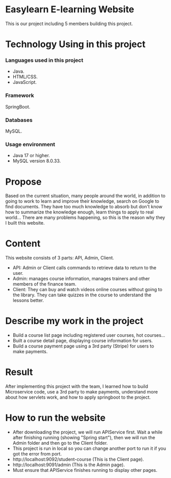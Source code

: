 <h1>Easylearn E-learning Website</h1>

This is our project including 5 members building this project.

<h1>Technology Using in this project</h1>

<h3>Languages used in this project</h3>

- Java.
- HTML/CSS.
- JavaScript.

<h3>Framework</h3>

SpringBoot.
<h3>Databases</h3>

MySQL.
<h3>Usage environment</h3>

- Java 17 or higher.
- MySQL version 8.0.33.

<h1>Propose</h1>

Based on the current situation, many people around the world, in addition to going to work to learn and improve their knowledge, search on Google to find documents. They have too much knowledge to absorb but don't know how to summarize the knowledge enough, learn things to apply to real world... There are many problems happening, so this is the reason why they I built this website.

<h1>Content</h1>

This website consists of 3 parts: API, Admin, Client.
- API: Admin or Client calls commands to retrieve data to return to the user.
- Admin: manages course information, manages trainers and other members of the finance team.
- Client: They can buy and watch videos online courses without going to the library. They can take quizzes in the course to understand the lessons better.

<h1>Describe my work in the project</h1>

- Build a course list page including registered user courses, hot courses...
- Built a course detail page, displaying course information for users.
- Build a course payment page using a 3rd party (Stripe) for users to make payments.

<h1>Result</h1>

After implementing this project with the team, I learned how to build Microservice code, use a 3rd party to make payments, understand more about how servlets work, and how to apply springboot to the project.

<h1>How to run the website</h1>

- After downloading the project, we will run APIService first. Wait a while after finishing running (showing "Spring start"), then we will run the Admin folder and then go to the Client folder.
- This project is run in local so you can change another port to run it if you got the error from port.
- http://localhost:9092/student-course (This is the Client page).
- http://localhost:9091/admin (This is the Admin page).
- Must ensure that APIService finishes running to display other pages.
